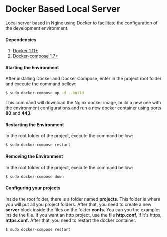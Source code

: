 # Docker Based Local Server

Local server based in Nginx using Docker to facilitate the configuration of the development environment.

#### Dependencies

1. [Docker 1.11+](https://docs.docker.com/engine/installation/)
2. [Docker-compose 1.7+](https://docs.docker.com/compose/install/)

#### Starting the Environment

After installing Docker and Docker Compose, enter in the project root folder and execute the command bellow:

```sh
$ sudo docker-compose up -d --build
```

This command will download the Nginx docker image, build a new one with the environment configurations and run a new docker container using ports **80** and **443**.

#### Restarting the Environment

In the root folder of the project, execute the command bellow:

```sh
$ sudo docker-compose restart
```

#### Removing the Environment

In the root folder of the project, execute the command bellow:

```sh
$ sudo docker-compose down
```

#### Configuring your projects

Inside the root folder, there is a folder named **projects**. This folder is where you will put all you project folders.
After that, you need to create a new **server** block inside the files on the folder **confs**. You can you the examples inside the file. If you want an http project, use the file **http.conf**, if it's https, **https.conf**. 
After that, you need to restart the docker container.

```sh
$ sudo docker-compose restart
```